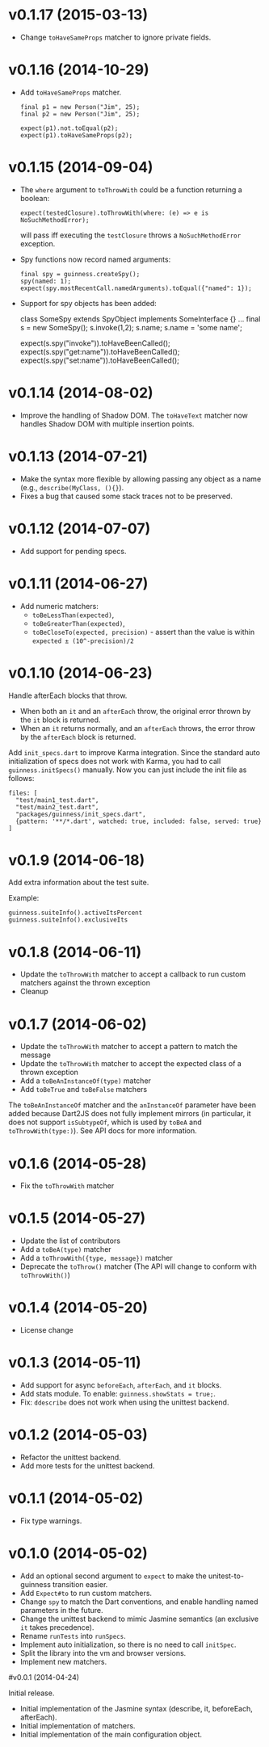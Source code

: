# v0.1.17 (2015-03-13)

- Change `toHaveSameProps` matcher to ignore private fields.

# v0.1.16 (2014-10-29)

- Add `toHaveSameProps` matcher.

    ```
    final p1 = new Person("Jim", 25);
    final p2 = new Person("Jim", 25);

    expect(p1).not.toEqual(p2);
    expect(p1).toHaveSameProps(p2);
    ```


# v0.1.15 (2014-09-04)

- The `where` argument to `toThrowWith` could be a function returning a boolean:

    `expect(testedClosure).toThrowWith(where: (e) => e is NoSuchMethodError);`

  will pass iff executing the `testClosure` throws a `NoSuchMethodError` exception.

- Spy functions now record named arguments:

    ```
    final spy = guinness.createSpy();
    spy(named: 1);
    expect(spy.mostRecentCall.namedArguments).toEqual({"named": 1});
    ```

- Support for spy objects has been added:

    class SomeSpy extends SpyObject implements SomeInterface {}
    ...
    final s = new SomeSpy();
    s.invoke(1,2);
    s.name;
    s.name = 'some name';

    expect(s.spy("invoke")).toHaveBeenCalled();
    expect(s.spy("get:name")).toHaveBeenCalled();
    expect(s.spy("set:name")).toHaveBeenCalled();

# v0.1.14 (2014-08-02)

- Improve the handling of Shadow DOM. The `toHaveText` matcher now handles Shadow DOM with multiple insertion points.

# v0.1.13 (2014-07-21)

- Make the syntax more flexible by allowing passing any object as a name (e.g., `describe(MyClass, (){}`).
- Fixes a bug that caused some stack traces not to be preserved.

# v0.1.12 (2014-07-07)

- Add support for pending specs.

# v0.1.11 (2014-06-27)

- Add numeric matchers:
  - `toBeLessThan(expected)`,
  - `toBeGreaterThan(expected)`,
  - `toBeCloseTo(expected, precision)` - assert than the value is within `expected ± (10^-precision)/2`

# v0.1.10 (2014-06-23)

Handle afterEach blocks that throw.
- When both an `it` and an `afterEach` throw, the original error thrown by the `it` block is returned.
- When an `it` returns normally, and an `afterEach` throws, the error throw by the `afterEach` block is returned.


Add `init_specs.dart` to improve Karma integration. Since the standard auto initialization of specs does not work with Karma, you had to call `guinness.initSpecs()` manually.
Now you can just include the init file as follows:

    files: [
      "test/main1_test.dart",
      "test/main2_test.dart",
      "packages/guinness/init_specs.dart",
      {pattern: '**/*.dart', watched: true, included: false, served: true}
    ]


# v0.1.9 (2014-06-18)

Add extra information about the test suite.

Example:

    guinness.suiteInfo().activeItsPercent
    guinness.suiteInfo().exclusiveIts


# v0.1.8 (2014-06-11)

- Update the `toThrowWith` matcher to accept a callback to run custom matchers against the thrown exception
- Cleanup


# v0.1.7 (2014-06-02)

- Update the `toThrowWith` matcher to accept a pattern to match the message
- Update the `toThrowWith` matcher to accept the expected class of a thrown exception
- Add a `toBeAnInstanceOf(type)` matcher
- Add `toBeTrue` and `toBeFalse` matchers

The `toBeAnInstanceOf` matcher and the `anInstanceOf` parameter have been added because Dart2JS does not fully implement mirrors (in particular, it does not support `isSubtypeOf`, which is used by `toBeA` and `toThrowWith(type:)`). See API docs for more information.

# v0.1.6 (2014-05-28)

- Fix the `toThrowWith` matcher

# v0.1.5 (2014-05-27)

- Update the list of contributors
- Add a `toBeA(type)` matcher
- Add a `toThrowWith({type, message})` matcher
- Deprecate the `toThrow()` matcher (The API will change to conform with `toThrowWith()`)

# v0.1.4 (2014-05-20)

- License change

# v0.1.3 (2014-05-11)

- Add support for async `beforeEach`, `afterEach`, and `it` blocks.
- Add stats module. To enable: `guinness.showStats = true;`.
- Fix: `ddescribe` does not work when using the unittest backend.

# v0.1.2 (2014-05-03)

- Refactor the unittest backend.
- Add more tests for the unittest backend.

# v0.1.1 (2014-05-02)

- Fix type warnings.

# v0.1.0 (2014-05-02)

- Add an optional second argument to `expect` to make the unitest-to-guinness transition easier.
- Add `Expect#to` to run custom matchers.
- Change `spy` to match the Dart conventions, and enable handling named parameters in the future.
- Change the unittest backend to mimic Jasmine semantics (an exclusive `it` takes precedence).
- Rename `runTests` into `runSpecs`.
- Implement auto initialization, so there is no need to call `initSpec`.
- Split the library into the vm and browser versions.
- Implement new matchers.

#v0.0.1 (2014-04-24)

Initial release.

- Initial implementation of the Jasmine syntax (describe, it, beforeEach, afterEach).
- Initial implementation of matchers.
- Initial implementation of the main configuration object.


